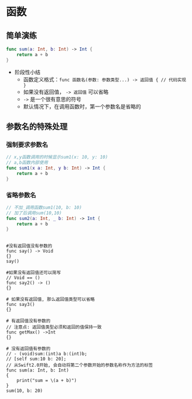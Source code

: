 # 函数

## 简单演练

```swift
func sum(a: Int, b: Int) -> Int {
    return a + b
}
```

* 阶段性小结
    * 函数定义格式：`func 函数名(参数: 参数类型...) -> 返回值 { // 代码实现 }`
    * 如果没有返回值， `-> 返回值` 可以省略
    * `->` 是一个很有意思的符号
    * 默认情况下，在调用函数时，第一个参数名是省略的

## 参数名的特殊处理

### 强制要求参数名

```swift
// x,y函数调用的时候显示sum1(x: 10, y: 10)
// a,b函数内部使用
func sum1(x a: Int, y b: Int) -> Int {
    return a + b
}
```

### 省略参数名

```swift
// 不加_调用函数sum1(10, b: 10)
// 加了后调用sum(10,10)
func sum2(a: Int, _ b: Int) -> Int {
    return a + b
}
```
```objc

#没有返回值没有参数的
func say() -> Void
{}
say()

#如果没有返回值还可以简写
// Void == ()
func say2() -> ()
{}

# 如果没有返回值, 那么返回值类型可以省略
func say3()
{}

# 有返回值没有参数的
// 注意点: 返回值类型必须和返回的值保持一致
func getMax() ->Int
{}

# 没有返回值有参数的
// - (void)sum:(int)a b:(int)b;
// [self sum:10 b: 20];
// 从Swift2.0开始, 会自动将第二个参数开始的参数名称作为方法的标签
func sum(a: Int, b: Int)
{
    print("sum = \(a + b)")
}
sum(10, b: 20)

```




